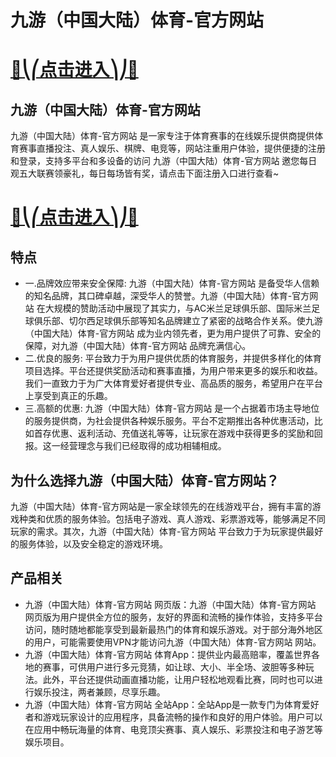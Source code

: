 # 九游（中国大陆）体育-官方网站

# [🍉⎝⎛点击进入⎞⎠🍉](https://kkdd668.cn)
## 九游（中国大陆）体育-官方网站
九游（中国大陆）体育-官方网站 是一家专注于体育赛事的在线娱乐提供商提供体育赛事直播投注、真人娱乐、棋牌、电竞等，网站注重用户体验，提供便捷的注册和登录，支持多平台和多设备的访问 九游（中国大陆）体育-官方网站 邀您每日观五大联赛领豪礼，每日每场皆有奖，请点击下面注册入口进行查看~
# [🍉⎝⎛点击进入⎞⎠🍉](https://kkdd668.cn)

## 特点
- 一.品牌效应带来安全保障: 九游（中国大陆）体育-官方网站 是备受华人信赖的知名品牌，其口碑卓越，深受华人的赞誉。九游（中国大陆）体育-官方网站 在大规模的赞助活动中展现了其实力，与AC米兰足球俱乐部、国际米兰足球俱乐部、切尔西足球俱乐部等知名品牌建立了紧密的战略合作关系。使九游（中国大陆）体育-官方网站 成为业内领先者，更为用户提供了可靠、安全的保障，对九游（中国大陆）体育-官方网站 品牌充满信心。
- 二.优良的服务: 平台致力于为用户提供优质的体育服务，并提供多样化的体育项目选择。平台还提供奖励活动和赛事直播，为用户带来更多的娱乐和收益。我们一直致力于为广大体育爱好者提供专业、高品质的服务，希望用户在平台上享受到真正的乐趣。
- 三.高额的优惠: 九游（中国大陆）体育-官方网站 是一个占据着市场主导地位的服务提供商，为社会提供各种娱乐服务。平台不定期推出各种优惠活动，比如首存优惠、返利活动、充值送礼等等，让玩家在游戏中获得更多的奖励和回报。这一经营理念与我们已经取得的成功相辅相成。

## 为什么选择九游（中国大陆）体育-官方网站？
九游（中国大陆）体育-官方网站是一家全球领先的在线游戏平台，拥有丰富的游戏种类和优质的服务体验。包括电子游戏、真人游戏、彩票游戏等，能够满足不同玩家的需求。其次，九游（中国大陆）体育-官方网站 平台致力于为玩家提供最好的服务体验，以及安全稳定的游戏环境。
## 产品相关
- 九游（中国大陆）体育-官方网站 网页版：九游（中国大陆）体育-官方网站 网页版为用户提供全方位的服务，友好的界面和流畅的操作体验，支持多平台访问，随时随地都能享受到最新最热门的体育和娱乐游戏。对于部分海外地区的用户，可能需要使用VPN才能访问九游（中国大陆）体育-官方网站 网站。
- 九游（中国大陆）体育-官方网站 体育App：提供业内最高赔率，覆盖世界各地的赛事，可供用户进行多元竞猜，如让球、大小、半全场、波胆等多种玩法。此外，平台还提供动画直播功能，让用户轻松地观看比赛，同时也可以进行娱乐投注，两者兼顾，尽享乐趣。
- 九游（中国大陆）体育-官方网站 全站App：全站App是一款专门为体育爱好者和游戏玩家设计的应用程序，具备流畅的操作和良好的用户体验。用户可以在应用中畅玩海量的体育、电竞顶尖赛事、真人娱乐、彩票投注和电子游艺等娱乐项目。
